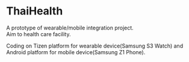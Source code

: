 # ThaiHealth

A prototype of wearable/mobile integration project.  
Aim to health care facility.

Coding on Tizen platform for wearable device(Samsung S3 Watch) and Android platform for mobile device(Samsung Z1 Phone).
